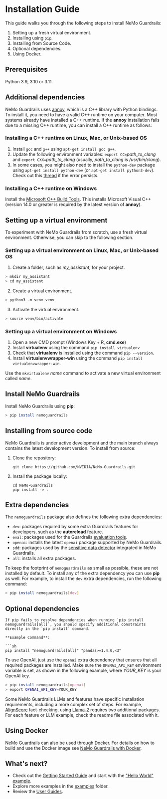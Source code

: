 # Installation Guide

This guide walks you through the following steps to install NeMo Guardrails:

1. Setting up a fresh virtual environment.
2. Installing using `pip`.
3. Installing from Source Code.
4. Optional dependencies.
5. Using Docker.

## Prerequisites

Python 3.9, 3.10 or 3.11.

## Additional dependencies

NeMo Guardrails uses [annoy](https://github.com/spotify/annoy), which is a C++ library with Python bindings. To install it, you need to have a valid C++ runtime on your computer.
Most systems already have installed a C++ runtime. If the **annoy** installation fails due to a missing C++ runtime, you can install a C++ runtime as follows:

### Installing a C++ runtime on Linux, Mac, or Unix-based OS

  1. Install `gcc` and `g++` using `apt-get install gcc g++`.
  2. Update the following environment variables: `export CC=`*path_to_clang* and `export CXX=`*path_to_clang* (usually, *path_to_clang* is */usr/bin/clang*).
  3. In some cases, you might also need to install the `python-dev` package using `apt-get install python-dev` (or `apt-get install python3-dev`). Check out this [thread](https://stackoverflow.com/questions/21530577/fatal-error-python-h-no-such-file-or-directory) if the error persists.

### Installing a C++ runtime on Windows

Install the [Microsoft C++ Build Tools](https://visualstudio.microsoft.com/visual-cpp-build-tools/). This installs Microsoft Visual C++ (version 14.0 or greater is required by the latest version of **annoy**).

## Setting up a virtual environment

To experiment with NeMo Guardrails from scratch, use a fresh virtual environment. Otherwise, you can skip to the following section.

### Setting up a virtual environment on Linux, Mac, or Unix-based OS

1. Create a folder, such as *my_assistant*, for your project.

 ```bash
 > mkdir my_assistant
 > cd my_assistant
 ```

2. Create a virtual environment.

 ```bash
 > python3 -m venv venv
 ```

3. Activate the virtual environment.

 ```bash
 > source venv/bin/activate
 ```

### Setting up a virtual environment on Windows

1. Open a new CMD prompt (Windows Key + R, **cmd.exe**)
2. Install **virtualenv** using the command `pip install virtualenv`
3. Check that **virtualenv** is installed using the command `pip --version`.
4. Install **virtualenvwrapper-win** using the command `pip install virtualenvwrapper-win`.

Use the `mkvirtualenv` *name* command to activate a new virtual environment called *name*.

## Install NeMo Guardrails

Install NeMo Guardrails using **pip**:

 ```bash
 > pip install nemoguardrails
 ```

## Installing from source code

NeMo Guardrails is under active development and the main branch always contains the latest development version. To install from source:

1. Clone the repository:

   ```
   git clone https://github.com/NVIDIA/NeMo-Guardrails.git
   ```

2. Install the package locally:

   ```
   cd NeMo-Guardrails
   pip install -e .
   ```

## Extra dependencies

The `nemoguardrails` package also defines the following extra dependencies:

- `dev`: packages required by some extra Guardrails features for developers, such as the **autoreload** feature.
- `eval`: packages used for the Guardrails [evaluation tools](../../nemoguardrails/evaluate/README.md).
- `openai`: installs the latest `openai` package supported by NeMo Guardrails.
- `sdd`: packages used by the [sensitive data detector](../user_guides/guardrails-library.md#sensitive-data-detection) integrated in NeMo Guardrails.
- `all`: installs all extra packages.

To keep the footprint of `nemoguardrails` as small as possible, these are not installed by default. To install any of the extra dependency you can use **pip** as well. For example, to install the `dev` extra dependencies, run the following command:

```bash
> pip install nemoguardrails[dev]
```

## Optional dependencies

```{warning}
If pip fails to resolve dependencies when running `pip install nemoguardrails[all]`, you should specify additional constraints directly in the `pip install` command.

**Example Command**:

```sh
pip install "nemoguardrails[all]" "pandas>=1.4.0,<3"
```

To use OpenAI, just use the `openai` extra dependency that ensures that all required packages are installed.
Make sure the `OPENAI_API_KEY` environment variable is set,
as shown in the following example, where *YOUR_KEY* is your OpenAI key.

 ```bash
 > pip install nemoguardrails[openai]
 > export OPENAI_API_KEY=YOUR_KEY
```

Some NeMo Guardrails LLMs and features have specific installation requirements, including a more complex set of steps. For example, [AlignScore](../user_guides/advanced/align_score_deployment.md) fact-checking, using [Llama-2](../../examples/configs/llm/hf_pipeline_llama2/README.md) requires two additional packages.
For each feature or LLM example, check the readme file associated with it.

## Using Docker

NeMo Guardrails can also be used through Docker. For details on how to build and use the Docker image see [NeMo Guardrails with Docker](../user_guides/advanced/using-docker.md).

## What's next?

- Check out the [Getting Started Guide](../getting_started/README.md) and start with the ["Hello World" example](../getting_started/1_hello_world/README.md).
- Explore more examples in the [examples](https://github.com/NVIDIA/NeMo-Guardrails/tree/develop/examples) folder.
- Review the [User Guides](../README.md).
